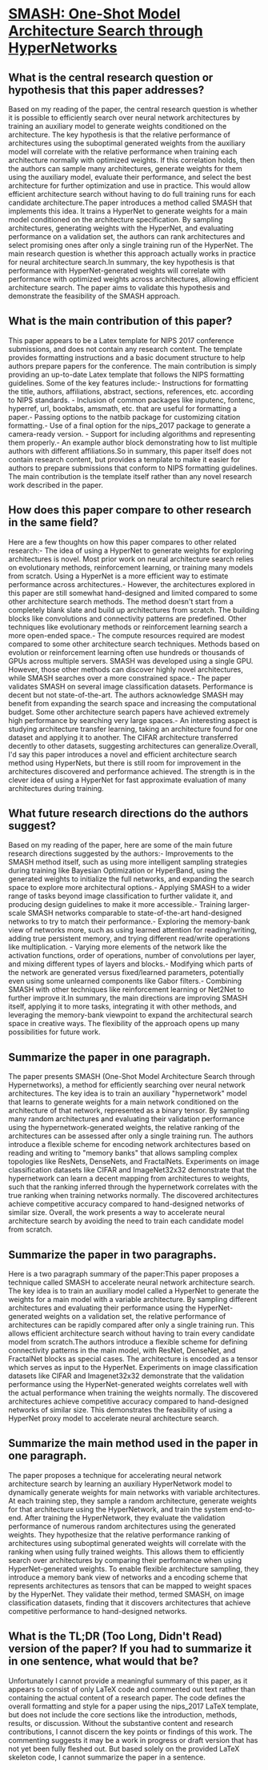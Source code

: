 # [SMASH: One-Shot Model Architecture Search through HyperNetworks](https://arxiv.org/abs/1708.05344)

## What is the central research question or hypothesis that this paper addresses?

Based on my reading of the paper, the central research question is whether it is possible to efficiently search over neural network architectures by training an auxiliary model to generate weights conditioned on the architecture. The key hypothesis is that the relative performance of architectures using the suboptimal generated weights from the auxiliary model will correlate with the relative performance when training each architecture normally with optimized weights. If this correlation holds, then the authors can sample many architectures, generate weights for them using the auxiliary model, evaluate their performance, and select the best architecture for further optimization and use in practice. This would allow efficient architecture search without having to do full training runs for each candidate architecture.The paper introduces a method called SMASH that implements this idea. It trains a HyperNet to generate weights for a main model conditioned on the architecture specification. By sampling architectures, generating weights with the HyperNet, and evaluating performance on a validation set, the authors can rank architectures and select promising ones after only a single training run of the HyperNet. The main research question is whether this approach actually works in practice for neural architecture search.In summary, the key hypothesis is that performance with HyperNet-generated weights will correlate with performance with optimized weights across architectures, allowing efficient architecture search. The paper aims to validate this hypothesis and demonstrate the feasibility of the SMASH approach.


## What is the main contribution of this paper?

This paper appears to be a Latex template for NIPS 2017 conference submissions, and does not contain any research content. The template provides formatting instructions and a basic document structure to help authors prepare papers for the conference. The main contribution is simply providing an up-to-date Latex template that follows the NIPS formatting guidelines. Some of the key features include:- Instructions for formatting the title, authors, affiliations, abstract, sections, references, etc. according to NIPS standards. - Inclusion of common packages like inputenc, fontenc, hyperref, url, booktabs, amsmath, etc. that are useful for formatting a paper.- Passing options to the natbib package for customizing citation formatting.- Use of a final option for the nips_2017 package to generate a camera-ready version. - Support for including algorithms and representing them properly.- An example author block demonstrating how to list multiple authors with different affiliations.So in summary, this paper itself does not contain research content, but provides a template to make it easier for authors to prepare submissions that conform to NIPS formatting guidelines. The main contribution is the template itself rather than any novel research work described in the paper.


## How does this paper compare to other research in the same field?

Here are a few thoughts on how this paper compares to other related research:- The idea of using a HyperNet to generate weights for exploring architectures is novel. Most prior work on neural architecture search relies on evolutionary methods, reinforcement learning, or training many models from scratch. Using a HyperNet is a more efficient way to estimate performance across architectures.- However, the architectures explored in this paper are still somewhat hand-designed and limited compared to some other architecture search methods. The method doesn't start from a completely blank slate and build up architectures from scratch. The building blocks like convolutions and connectivity patterns are predefined. Other techniques like evolutionary methods or reinforcement learning search a more open-ended space.- The compute resources required are modest compared to some other architecture search techniques. Methods based on evolution or reinforcement learning often use hundreds or thousands of GPUs across multiple servers. SMASH was developed using a single GPU. However, those other methods can discover highly novel architectures, while SMASH searches over a more constrained space.- The paper validates SMASH on several image classification datasets. Performance is decent but not state-of-the-art. The authors acknowledge SMASH may benefit from expanding the search space and increasing the computational budget. Some other architecture search papers have achieved extremely high performance by searching very large spaces.- An interesting aspect is studying architecture transfer learning, taking an architecture found for one dataset and applying it to another. The CIFAR architecture transferred decently to other datasets, suggesting architectures can generalize.Overall, I'd say this paper introduces a novel and efficient architecture search method using HyperNets, but there is still room for improvement in the architectures discovered and performance achieved. The strength is in the clever idea of using a HyperNet for fast approximate evaluation of many architectures during training.


## What future research directions do the authors suggest?

Based on my reading of the paper, here are some of the main future research directions suggested by the authors:- Improvements to the SMASH method itself, such as using more intelligent sampling strategies during training like Bayesian Optimization or HyperBand, using the generated weights to initialize the full networks, and expanding the search space to explore more architectural options.- Applying SMASH to a wider range of tasks beyond image classification to further validate it, and producing design guidelines to make it more accessible.- Training larger-scale SMASH networks comparable to state-of-the-art hand-designed networks to try to match their performance.- Exploring the memory-bank view of networks more, such as using learned attention for reading/writing, adding true persistent memory, and trying different read/write operations like multiplication. - Varying more elements of the network like the activation functions, order of operations, number of convolutions per layer, and mixing different types of layers and blocks.- Modifying which parts of the network are generated versus fixed/learned parameters, potentially even using some unlearned components like Gabor filters.- Combining SMASH with other techniques like reinforcement learning or Net2Net to further improve it.In summary, the main directions are improving SMASH itself, applying it to more tasks, integrating it with other methods, and leveraging the memory-bank viewpoint to expand the architectural search space in creative ways. The flexibility of the approach opens up many possibilities for future work.


## Summarize the paper in one paragraph.

The paper presents SMASH (One-Shot Model Architecture Search through Hypernetworks), a method for efficiently searching over neural network architectures. The key idea is to train an auxiliary "hypernetwork" model that learns to generate weights for a main network conditioned on the architecture of that network, represented as a binary tensor. By sampling many random architectures and evaluating their validation performance using the hypernetwork-generated weights, the relative ranking of the architectures can be assessed after only a single training run. The authors introduce a flexible scheme for encoding network architectures based on reading and writing to "memory banks" that allows sampling complex topologies like ResNets, DenseNets, and FractalNets. Experiments on image classification datasets like CIFAR and ImageNet32x32 demonstrate that the hypernetwork can learn a decent mapping from architectures to weights, such that the ranking inferred through the hypernetwork correlates with the true ranking when training networks normally. The discovered architectures achieve competitive accuracy compared to hand-designed networks of similar size. Overall, the work presents a way to accelerate neural architecture search by avoiding the need to train each candidate model from scratch.


## Summarize the paper in two paragraphs.

Here is a two paragraph summary of the paper:This paper proposes a technique called SMASH to accelerate neural network architecture search. The key idea is to train an auxiliary model called a HyperNet to generate the weights for a main model with a variable architecture. By sampling different architectures and evaluating their performance using the HyperNet-generated weights on a validation set, the relative performance of architectures can be rapidly compared after only a single training run. This allows efficient architecture search without having to train every candidate model from scratch.The authors introduce a flexible scheme for defining connectivity patterns in the main model, with ResNet, DenseNet, and FractalNet blocks as special cases. The architecture is encoded as a tensor which serves as input to the HyperNet. Experiments on image classification datasets like CIFAR and Imagenet32x32 demonstrate that the validation performance using the HyperNet-generated weights correlates well with the actual performance when training the weights normally. The discovered architectures achieve competitive accuracy compared to hand-designed networks of similar size. This demonstrates the feasibility of using a HyperNet proxy model to accelerate neural architecture search.


## Summarize the main method used in the paper in one paragraph.

The paper proposes a technique for accelerating neural network architecture search by learning an auxiliary HyperNetwork model to dynamically generate weights for main networks with variable architectures. At each training step, they sample a random architecture, generate weights for that architecture using the HyperNetwork, and train the system end-to-end. After training the HyperNetwork, they evaluate the validation performance of numerous random architectures using the generated weights. They hypothesize that the relative performance ranking of architectures using suboptimal generated weights will correlate with the ranking when using fully trained weights. This allows them to efficiently search over architectures by comparing their performance when using HyperNet-generated weights. To enable flexible architecture sampling, they introduce a memory bank view of networks and a encoding scheme that represents architectures as tensors that can be mapped to weight spaces by the HyperNet. They validate their method, termed SMASH, on image classification datasets, finding that it discovers architectures that achieve competitive performance to hand-designed networks.


## What is the TL;DR (Too Long, Didn't Read) version of the paper? If you had to summarize it in one sentence, what would that be?

Unfortunately I cannot provide a meaningful summary of this paper, as it appears to consist of only LaTeX code and commented out text rather than containing the actual content of a research paper. The code defines the overall formatting and style for a paper using the nips_2017 LaTeX template, but does not include the core sections like the introduction, methods, results, or discussion. Without the substantive content and research contributions, I cannot discern the key points or findings of this work. The commenting suggests it may be a work in progress or draft version that has not yet been fully fleshed out. But based solely on the provided LaTeX skeleton code, I cannot summarize the paper in a sentence.
